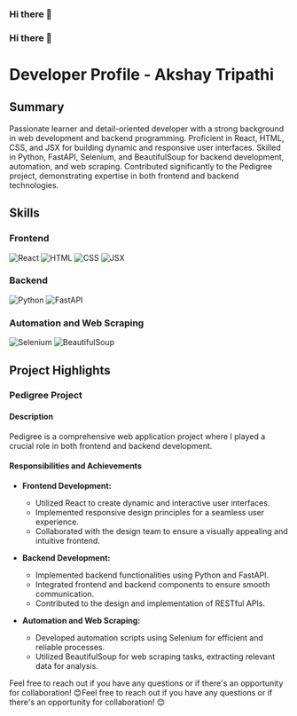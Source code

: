 ### Hi there 👋

### Hi there 👋

# Developer Profile - Akshay Tripathi

## Summary

Passionate learner and detail-oriented developer with a strong background in web development and backend programming. Proficient in React, HTML, CSS, and JSX for building dynamic and responsive user interfaces. Skilled in Python, FastAPI, Selenium, and BeautifulSoup for backend development, automation, and web scraping. Contributed significantly to the Pedigree project, demonstrating expertise in both frontend and backend technologies.

## Skills

### Frontend
![React](https://img.shields.io/badge/React-Intermediate-blue) ![HTML](https://img.shields.io/badge/HTML-Intermediate-green) ![CSS](https://img.shields.io/badge/CSS-Intermediate-green) ![JSX](https://img.shields.io/badge/JSX-Intermediate-green)

### Backend
![Python](https://img.shields.io/badge/Python-Intermediate-blue) ![FastAPI](https://img.shields.io/badge/FastAPI-Intermediate-green)

### Automation and Web Scraping
![Selenium](https://img.shields.io/badge/Selenium-Beginner-yellow) ![BeautifulSoup](https://img.shields.io/badge/BeautifulSoup-Beginner-yellow)

## Project Highlights

### Pedigree Project

#### Description

Pedigree is a comprehensive web application project where I played a crucial role in both frontend and backend development.

#### Responsibilities and Achievements

- **Frontend Development:**
  - Utilized React to create dynamic and interactive user interfaces.
  - Implemented responsive design principles for a seamless user experience.
  - Collaborated with the design team to ensure a visually appealing and intuitive frontend.

- **Backend Development:**
  - Implemented backend functionalities using Python and FastAPI.
  - Integrated frontend and backend components to ensure smooth communication.
  - Contributed to the design and implementation of RESTful APIs.

- **Automation and Web Scraping:**
  - Developed automation scripts using Selenium for efficient and reliable processes.
  - Utilized BeautifulSoup for web scraping tasks, extracting relevant data for analysis.

Feel free to reach out if you have any questions or if there's an opportunity for collaboration! 😊Feel free to reach out if you have any questions or if there's an opportunity for collaboration! 😊
